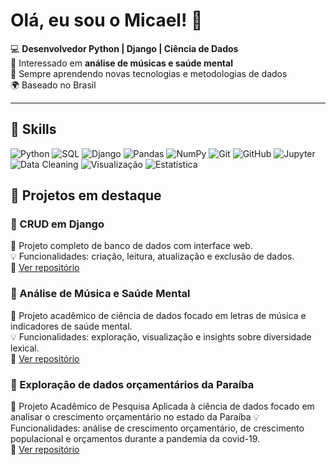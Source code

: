 # Olá, eu sou o Micael! 👋

💻 **Desenvolvedor Python | Django | Ciência de Dados**  
🎵 Interessado em **análise de músicas e saúde mental**  
🌱 Sempre aprendendo novas tecnologias e metodologias de dados  
🌍 Baseado no Brasil

---

## 🔧 Skills

![Python](https://img.shields.io/badge/Python-3670A0?style=for-the-badge&logo=python&logoColor=FFE873)
![SQL](https://img.shields.io/badge/SQL-00758F?style=for-the-badge&logo=mysql&logoColor=white)
![Django](https://img.shields.io/badge/Django-092E20?style=for-the-badge&logo=django&logoColor=white)
![Pandas](https://img.shields.io/badge/Pandas-150458?style=for-the-badge&logo=pandas&logoColor=white)
![NumPy](https://img.shields.io/badge/NumPy-013243?style=for-the-badge&logo=numpy&logoColor=white)
![Git](https://img.shields.io/badge/Git-F05032?style=for-the-badge&logo=git&logoColor=white)
![GitHub](https://img.shields.io/badge/GitHub-181717?style=for-the-badge&logo=github&logoColor=white)
![Jupyter](https://img.shields.io/badge/Jupyter-F37626?style=for-the-badge&logo=jupyter&logoColor=white)
![Data Cleaning](https://img.shields.io/badge/Data%20Cleaning-FF5733?style=for-the-badge)
![Visualização](https://img.shields.io/badge/Visualização-33CFFF?style=for-the-badge)
![Estatística](https://img.shields.io/badge/Estatística-FFC300?style=for-the-badge)

## 🚀 Projetos em destaque

### 📂 CRUD em Django
📝 Projeto completo de banco de dados com interface web.  
💡 Funcionalidades: criação, leitura, atualização e exclusão de dados.  
🔗 [Ver repositório](https://github.com/micaeltoscano/CRUD_Barbearia)

### 📂 Análise de Música e Saúde Mental
📝 Projeto acadêmico de ciência de dados focado em letras de música e indicadores de saúde mental.  
💡 Funcionalidades: exploração, visualização e insights sobre diversidade lexical.  
🔗 [Ver repositório](https://github.com/micaeltoscano/Saude_Mental_e_Musica)

### 📂 Exploração de dados orçamentários da Paraíba
📝 Projeto Acadêmico de Pesquisa Aplicada à ciência de dados focado em analisar o crescimento orçamentário no estado da Paraíba
💡 Funcionalidades: análise de crescimento orçamentário, de crescimento populacional e orçamentos durante a pandemia da covid-19.  
🔗 [Ver repositório](https://github.com/micaeltoscano/Analise_Dados_Paraiba)

